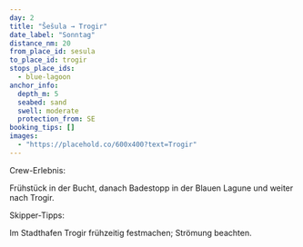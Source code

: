```yaml
---
day: 2
title: "Šešula → Trogir"
date_label: "Sonntag"
distance_nm: 20
from_place_id: sesula
to_place_id: trogir
stops_place_ids:
  - blue-lagoon
anchor_info:
  depth_m: 5
  seabed: sand
  swell: moderate
  protection_from: SE
booking_tips: []
images:
  - "https://placehold.co/600x400?text=Trogir"
---
```

Crew-Erlebnis:

Frühstück in der Bucht, danach Badestopp in der Blauen Lagune und weiter nach Trogir.

Skipper-Tipps:

Im Stadthafen Trogir frühzeitig festmachen; Strömung beachten.
